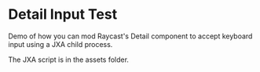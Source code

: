 # Detail Input Test

Demo of how you can mod Raycast's Detail component to accept keyboard input using a JXA child process.

The JXA script is in the assets folder.